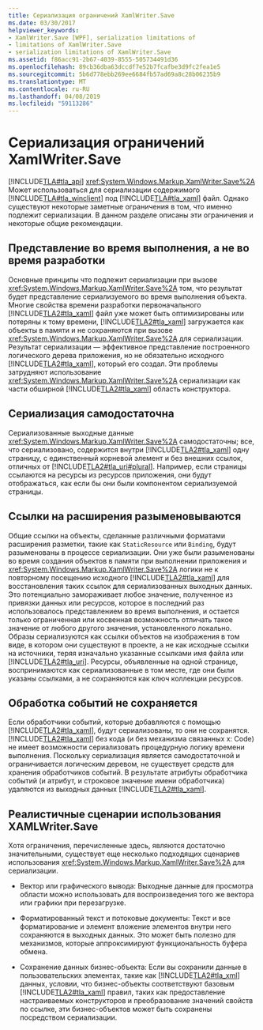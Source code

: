 ```yaml
---
title: Сериализация ограничений XamlWriter.Save
ms.date: 03/30/2017
helpviewer_keywords:
- XamlWriter.Save [WPF], serialization limitations of
- limitations of XamlWriter.Save
- serialization limitations of XamlWriter.Save
ms.assetid: f86acc91-2b67-4039-8555-505734491d36
ms.openlocfilehash: 89cb36dba63dccdf7e52b7fcafbe3d9fc2fea1e5
ms.sourcegitcommit: 5b6d778ebb269ee6684fb57ad69a8c28b06235b9
ms.translationtype: MT
ms.contentlocale: ru-RU
ms.lasthandoff: 04/08/2019
ms.locfileid: "59113286"
---
```

# <a name="serialization-limitations-of-xamlwritersave"></a>Сериализация ограничений XamlWriter.Save
[!INCLUDE[TLA#tla_api](../../../../includes/tlasharptla-api-md.md)] <xref:System.Windows.Markup.XamlWriter.Save%2A> Может использоваться для сериализации содержимого [!INCLUDE[TLA#tla_winclient](../../../../includes/tlasharptla-winclient-md.md)] под [!INCLUDE[TLA#tla_xaml](../../../../includes/tlasharptla-xaml-md.md)] файл. Однако существуют некоторые заметные ограничения в том, что именно подлежит сериализации. В данном разделе описаны эти ограничения и некоторые общие рекомендации.  

<a name="Run_Time__Not_Design_Time_Representation"></a>   
## <a name="run-time-not-design-time-representation"></a>Представление во время выполнения, а не во время разработки  
 Основные принципы что подлежит сериализации при вызове <xref:System.Windows.Markup.XamlWriter.Save%2A> том, что результат будет представление сериализуемого во время выполнения объекта. Многие свойства времени разработки первоначального [!INCLUDE[TLA2#tla_xaml](../../../../includes/tla2sharptla-xaml-md.md)] файл уже может быть оптимизированы или потеряны к тому времени, [!INCLUDE[TLA2#tla_xaml](../../../../includes/tla2sharptla-xaml-md.md)] загружается как объекты в памяти и не сохраняются при вызове <xref:System.Windows.Markup.XamlWriter.Save%2A> для сериализации. Результат сериализации — эффективное представление построенного логического дерева приложения, но не обязательно исходного [!INCLUDE[TLA2#tla_xaml](../../../../includes/tla2sharptla-xaml-md.md)], который его создал. Эти проблемы затрудняют использование <xref:System.Windows.Markup.XamlWriter.Save%2A> сериализации как части обширной [!INCLUDE[TLA2#tla_xaml](../../../../includes/tla2sharptla-xaml-md.md)] область конструктора.  
  
<a name="Serialization_is_Self_Contained"></a>   
## <a name="serialization-is-self-contained"></a>Сериализация самодостаточна  
 Сериализованные выходные данные <xref:System.Windows.Markup.XamlWriter.Save%2A> самодостаточны; все, что сериализовано, содержится внутри [!INCLUDE[TLA2#tla_xaml](../../../../includes/tla2sharptla-xaml-md.md)] одну страницу, с единственный корневой элемент и без внешних ссылок, отличных от [!INCLUDE[TLA2#tla_uri#plural](../../../../includes/tla2sharptla-urisharpplural-md.md)]. Например, если страницы ссылаются на ресурсы из ресурсов приложения, они будут отображаться, как если бы они были компонентом сериализуемой страницы.  
  
<a name="Extension_References_are_Dereferenced"></a>   
## <a name="extension-references-are-dereferenced"></a>Ссылки на расширения разыменовываются  
 Общие ссылки на объекты, сделанные различными форматами расширения разметки, такие как `StaticResource` или `Binding`, будут разыменованы в процессе сериализации. Они уже были разыменованы во время создания объектов в памяти при выполнении приложения и <xref:System.Windows.Markup.XamlWriter.Save%2A> логики не к повторному посещению исходного [!INCLUDE[TLA2#tla_xaml](../../../../includes/tla2sharptla-xaml-md.md)] для восстановления таких ссылок для сериализованных выходных данных. Это потенциально замораживает любое значение, полученное из привязки данных или ресурсов, которое в последний раз использовалось представлением во время выполнения, и остается только ограниченная или косвенная возможность отличать такое значение от любого другого значения, установленного локально. Образы сериализуются как ссылки объектов на изображения в том виде, в котором они существуют в проекте, а не как исходные ссылки на источники, теряя изначально указанные ссылками имя файла или [!INCLUDE[TLA2#tla_uri](../../../../includes/tla2sharptla-uri-md.md)]. Ресурсы, объявленные на одной странице, воспринимаются как сериализованные в том месте, где они были указаны ссылками, а не сохраняются как ключ коллекции ресурсов.  
  
<a name="Event_Handling_is_Not_Preserved"></a>   
## <a name="event-handling-is-not-preserved"></a>Обработка событий не сохраняется  
 Если обработчики событий, которые добавляются с помощью [!INCLUDE[TLA2#tla_xaml](../../../../includes/tla2sharptla-xaml-md.md)], будут сериализованы, то они не сохранятся. [!INCLUDE[TLA2#tla_xaml](../../../../includes/tla2sharptla-xaml-md.md)] без кода (и без механизма связанных x: Code) не имеет возможности сериализовать процедурную логику времени выполнения. Поскольку сериализация является самодостаточной и ограничивается логическим деревом, не существует средств для хранения обработчиков событий. В результате атрибуты обработчика событий (и атрибут, и строковое значение имени обработчика) удаляются из выходных данных [!INCLUDE[TLA2#tla_xaml](../../../../includes/tla2sharptla-xaml-md.md)].  
  
<a name="Realistic_Scenarios_for_Use_of_XAMLWriter_Save"></a>   
## <a name="realistic-scenarios-for-use-of-xamlwritersave"></a>Реалистичные сценарии использования XAMLWriter.Save  
 Хотя ограничения, перечисленные здесь, являются достаточно значительными, существует еще несколько подходящих сценариев использования <xref:System.Windows.Markup.XamlWriter.Save%2A> для сериализации.  
  
-   Вектор или графического вывода: Выходные данные для просмотра области можно использовать для воспроизведения того же вектора или графики при перезагрузке.  
  
-   Форматированный текст и потоковые документы: Текст и все форматирование и элемент вложение элементов внутри него сохраняются в выходных данных. Это может быть полезно для механизмов, которые аппроксимируют функциональность буфера обмена.  
  
-   Сохранение данных бизнес-объекта: Если вы сохранили данные в пользовательских элементах, такие как [!INCLUDE[TLA2#tla_xml](../../../../includes/tla2sharptla-xml-md.md)] данных, условии, что бизнес-объекты соответствуют базовым [!INCLUDE[TLA2#tla_xaml](../../../../includes/tla2sharptla-xaml-md.md)] правил, таких как предоставление настраиваемых конструкторов и преобразование значений свойств по ссылке, эти бизнес-объектов может быть сохранены посредством сериализации.
